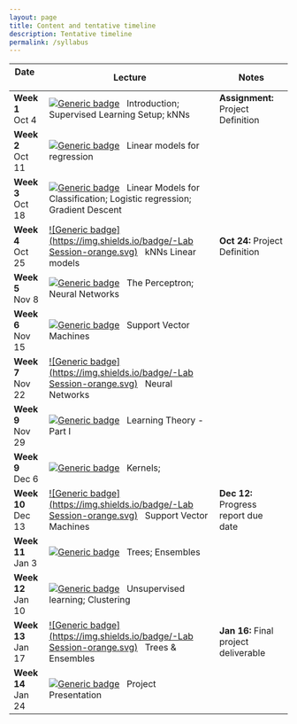 ```yaml
---
layout: page
title: Content and tentative timeline
description: Tentative timeline
permalink: /syllabus
---
```


|  Date     &nbsp; &nbsp;&nbsp; &nbsp;&nbsp; &nbsp;  | Lecture           | Notes |
| --------- | --------------- | ------ |
| **Week 1** <br> Oct 4       | [![Generic badge](https://img.shields.io/badge/-Lecture-blue.svg)](https://shields.io/) &nbsp; Introduction; Supervised Learning Setup; kNNs   |  **Assignment:** Project Definition |
| **Week 2** <br> Oct 11      | [![Generic badge](https://img.shields.io/badge/-Lecture-blue.svg)](https://shields.io/) &nbsp; Linear models for regression     |    |
| **Week 3** <br> Oct 18      | [![Generic badge](https://img.shields.io/badge/-Lecture-blue.svg)](https://shields.io/) &nbsp; Linear Models for Classification; Logistic regression; Gradient Descent      |    |
| **Week 4** <br> Oct 25      |  [![Generic badge](https://img.shields.io/badge/-Lab Session-orange.svg)](https://shields.io/) &nbsp; kNNs Linear models     |  **Oct 24:** Project Definition  |
| **Week 5** <br> Nov 8      | [![Generic badge](https://img.shields.io/badge/-Lecture-blue.svg)](https://shields.io/) &nbsp; The Perceptron; Neural Networks     |    |
| **Week 6** <br> Nov 15      |  [![Generic badge](https://img.shields.io/badge/-Lecture-blue.svg)](https://shields.io/) &nbsp; Support Vector Machines  |     |
| **Week 7** <br> Nov 22      |  [![Generic badge](https://img.shields.io/badge/-Lab Session-orange.svg)](https://shields.io/) &nbsp; Neural Networks     |   |
| **Week 9** <br> Nov 29      | [![Generic badge](https://img.shields.io/badge/-Lecture-blue.svg)](https://shields.io/) &nbsp;  Learning Theory - Part I   |    |
| **Week 9** <br> Dec 6      | [![Generic badge](https://img.shields.io/badge/-Lecture-blue.svg)](https://shields.io/) &nbsp; Kernels;      |    |
| **Week 10** <br> Dec 13      | [![Generic badge](https://img.shields.io/badge/-Lab Session-orange.svg)](https://shields.io/) &nbsp; Support Vector Machines   |  **Dec 12:** Progress report due date   |
| **Week 11** <br> Jan 3     | [![Generic badge](https://img.shields.io/badge/-Lecture-blue.svg)](https://shields.io/) &nbsp; Trees; Ensembles      |   |
| **Week 12** <br> Jan 10      | [![Generic badge](https://img.shields.io/badge/-Lecture-blue.svg)](https://shields.io/) &nbsp; Unsupervised learning; Clustering       |    |
| **Week 13** <br> Jan 17      | [![Generic badge](https://img.shields.io/badge/-Lab Session-orange.svg)](https://shields.io/) &nbsp; Trees & Ensembles    | **Jan 16:** Final project deliverable  |
| **Week 14** <br> Jan 24      | [![Generic badge](https://img.shields.io/badge/-Lecture-blue.svg)](https://shields.io/) &nbsp; Project Presentation     |    |

